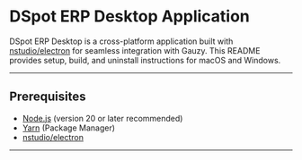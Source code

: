 # DSpot ERP Desktop Application

DSpot ERP Desktop is a cross-platform application built with [nstudio/electron](https://github.com/nstudio/xplat) for seamless integration with Gauzy. This README provides setup, build, and uninstall instructions for macOS and Windows.

---

## Prerequisites

-   [Node.js](https://nodejs.org/) (version 20 or later recommended)
-   [Yarn](https://yarnpkg.com/) (Package Manager)
-   [nstudio/electron](https://github.com/nstudio/xplat)

---
